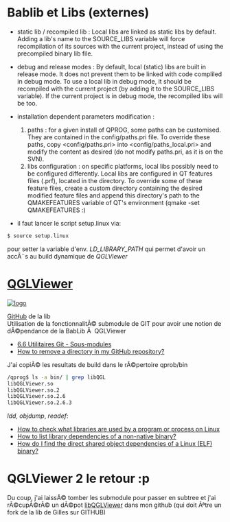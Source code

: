 # Bablib et Libs (externes)

* static lib / recompiled lib :
    Local libs are linked as static libs by default. Adding a lib's name to the SOURCE_LIBS variable will force recompilation of its sources with the current project, instead of using the precompiled binary lib file.

* debug and release modes :
    By default, local (static) libs are built in release mode. It does not prevent them to be linked with code compliled in debug mode.
    To use a local lib in debug mode, it should be recompiled with the current project (by adding it to the SOURCE_LIBS variable). If the current project is in debug mode, the recompiled libs will be too.

* installation dependent parameters modification :
    1. paths : for a given install of QPROG, some paths can be customised. They are contained in the config/paths.pri file. To override these paths, copy <config/paths.pri> into <config/paths_local.pri> and modify the content as desired (do not modify paths.pri, as it is on the SVN).
    2. libs configuration : on specific platforms, local libs possibly need to be configured differently. Local libs are configured in QT features files (.prf), located in the <qtfeatures> directory. To override some of these feature files, create a custom directory containing the desired modified feature files and append this directory's path to the QMAKEFEATURES variable of QT's environment (qmake -set QMAKEFEATURES <custom directory>:<default directory>)


* il faut lancer le script setup.linux via:
```bash
$ source setup.linux
```
pour setter la variable d'env. *LD_LIBRARY_PATH* qui permet d'avoir un accÃ¨s au build dynamique de *QGLViewer*

# [QGLViewer](http://libqglviewer.com/)
[![logo](http://libqglviewer.com/images/qglviewer.png)](http://libqglviewer.com/)

[GitHub](https://github.com/GillesDebunne/libQGLViewer) de la lib  
Utilisation de la fonctionnalitÃ© submodule de GIT pour avoir une notion de dÃ©pendance de la BabLib Ã  QGLViewer
* [6.6 Utilitaires Git - Sous-modules](https://git-scm.com/book/fr/v1/Utilitaires-Git-Sous-modules)
* [How to remove a directory in my GitHub repository?](http://stackoverflow.com/questions/6313126/how-to-remove-a-directory-in-my-github-repository)

J'ai copiÃ© les resultats de build dans le rÃ©pertoire qprob/bin
```bash
/qprog$ ls -a bin/ | grep libQGL
libQGLViewer.so
libQGLViewer.so.2
libQGLViewer.so.2.6
libQGLViewer.so.2.6.3
```
*ldd*, *objdump*, *readef*:
* [How to check what libraries are used by a program or process on Linux](http://ask.xmodulo.com/check-library-dependency-program-process-linux.html)
* [How to list library dependencies of a non-native binary?](http://stackoverflow.com/questions/10052041/how-to-list-library-dependencies-of-a-non-native-binary)
* [How do I find the direct shared object dependencies of a Linux (ELF) binary?](http://stackoverflow.com/questions/6242761/how-do-i-find-the-direct-shared-object-dependencies-of-a-linux-elf-binary)


# QGLViewer 2 le retour :p

Du coup, j'ai laissÃ© tomber les submodule pour passer en subtree et j'ai rÃ©cupÃ©rÃ© un dÃ©pot [libQGLViewer](https://github.com/yoyonel/libqglviewer) dans mon github (qui doit Ãªtre un fork de la lib de Gilles sur GITHUB)
